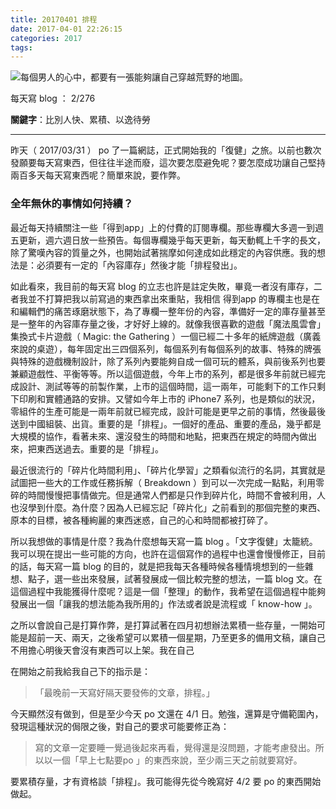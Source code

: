 ```yaml
---
title: 20170401 排程
date: 2017-04-01 22:26:15
categories: 2017
tags:
---
```


![每個男人的心中，都要有一張能夠讓自己穿越荒野的地圖。](https://c1.staticflickr.com/3/2879/33617467682_947139d91b.jpg)

每天寫 blog ： 2/276

**關鍵字**：比別人快、累積、以逸待勞

---

昨天（ 2017/03/31 ） po 了一篇網誌，正式開始我的「復健」之旅。以前也數次發願要每天寫東西，但往往半途而廢，這次要怎麼避免呢？要怎麼成功讓自己堅持兩百多天每天寫東西呢？簡單來說，要作弊。

### 全年無休的事情如何持續？

最近每天持續關注一些「得到app」上的付費的訂閱專欄。那些專欄大多週一到週五更新，週六週日放一些預告。每個專欄幾乎每天更新，每天動輒上千字的長文，除了驚嘆內容的質量之外，也開始試著揣摩如何達成如此穩定的內容供應。我的想法是：必須要有一定的「內容庫存」然後才能「排程發出」。

如此看來，我目前的每天寫 blog 的立志也許是註定失敗，畢竟一者沒有庫存，二者我並不打算把我以前寫過的東西拿出來重貼，我相信 得到app 的專欄主也是在和編輯們的痛苦琢磨狀態下，為了專欄一整年份的內容，準備好一定的庫存量甚至是一整年的內容庫存量之後，才好好上線的。就像我很喜歡的遊戲「魔法風雲會」集換式卡片遊戲（ Magic: the Gathering ）一個已經二十多年的紙牌遊戲（廣義來說的桌遊），每年固定出三四個系列，每個系列有每個系列的故事、特殊的牌張與特殊的遊戲機制設計，除了系列內要能夠自成一個可玩的體系，與前後系列也要兼顧遊戲性、平衡等等。所以這個遊戲，今年上市的系列，都是很多年前就已經完成設計、測試等等的前製作業，上市的這個時間，這一兩年，可能剩下的工作只剩下印刷和實體通路的安排。又譬如今年上市的 iPhone7 系列，也是類似的狀況，零組件的生產可能是一兩年前就已經完成，設計可能是更早之前的事情，然後最後送到中國組裝、出貨。重要的是「排程」。一個好的產品、重要的產品，幾乎都是大規模的協作，看著未來、還沒發生的時間和地點，把東西在規定的時間內做出來，把東西送過去。重要的是「排程」。

最近很流行的「碎片化時間利用」、「碎片化學習」之類看似流行的名詞，其實就是試圖把一些大的工作或任務拆解（ Breakdown ）到可以一次完成一點點，利用零碎的時間慢慢把事情做完。但是通常人們都是只作到碎片化，時間不會被利用，人也沒學到什麼。為什麼？因為人已經忘記「碎片化」之前看到的那個完整的東西、原本的目標，被各種絢麗的東西迷惑，自己的心和時間都被打碎了。

所以我想做的事情是什麼？我為什麼想每天寫一篇 blog 。「文字復健」太籠統。我可以現在提出一些可能的方向，也許在這個寫作的過程中也還會慢慢修正，目前的話，每天寫一篇 blog 的目的，就是把我每天各種時候各種情境想到的一些雜想、點子，選一些出來發展，試著發展成一個比較完整的想法，一篇 blog 文。在這個過程中我能獲得什麼呢？這是一個「整理」的動作，我希望在這個過程中能夠發展出一個「讓我的想法能為我所用的」作法或者說是流程或「 know-how 」。

之所以會說自己是打算作弊，是打算試著在四月初想辦法累積一些存量，一開始可能是超前一天、兩天，之後希望可以累積一個星期，乃至更多的備用文稿，讓自己不用擔心明後天會沒有東西可以上架。我在自己

在開始之前我給我自己下的指示是：

> 「最晚前一天寫好隔天要發佈的文章，排程。」

今天顯然沒有做到，但是至少今天 po 文還在 4/1 日。勉強，還算是守備範圍內，發現這種狀況的侷限之後，對自己的要求可能要修正為：

> 寫的文章一定要睡一覺過後起來再看，覺得還是沒問題，才能考慮發出。所以以一個「早上七點要po 」的東西來說，至少兩三天之前就要寫好。

要累積存量，才有資格談「排程」。我可能得先從今晚寫好 4/2 要 po 的東西開始做起。
